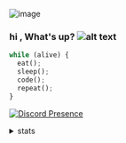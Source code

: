 ![image](https://i.imgur.com/8SggKJt.gif)


### hi , What's up?       ![alt text](https://i.imgur.com/auRW6IX.gif "Logo Title Text 1"  )
  
  ```python
while (alive) {
    eat();
    sleep();
    code();
    repeat();
}
```
[![Discord Presence](https://lanyard-profile-readme.vercel.app/api/526350064877043727?hideStatus=true&)](https://discord.com/users/526350064877043727)
<details>
<summary>stats</summary>
<br>
  
[![Top Langs](https://github-readme-stats.vercel.app/api/top-langs/?username=XOOLE)](https://github.com/anuraghazra/github-readme-stats)
  
  [![Discord Presence](https://lanyard-profile-readme.vercel.app/api/94490510688792576?theme=light&bg=809ecf&animated=false&hideDiscrim=true&borderRadius=30px&idleMessage=Probably%20doing%20something%20else...)](https://discord.com/users/94490510688792576)


</details>
